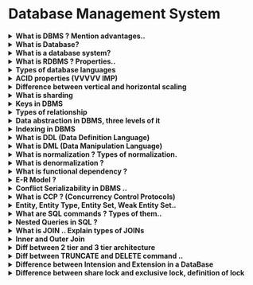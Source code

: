# Database Management System

<details>
    <summary><b>What is DBMS ? Mention advantages..</b></summary>
    <p>
        Database Management System (DBMS) is a software for storing and
        retrieving users&#8217; data while considering appropriate security
        measures. It consists of a group of programs which manipulate the
        database. The DBMS accepts the request for data from an application and
        instructs the operating system to provide the specific data. In large
        systems, a DBMS helps users and other third-party software to store and
        retrieve data.
    </p>
    <p><b>Advantages:</b></p>
    <ul>
        <li>Improved data sharing</li>
        <li>Improved data security</li>
        <li>Better data integration</li>
        <li>Minimised data inconsistency</li>
        <li>Improved data access</li>
        <li>Improved decision making</li>
        <li>Improved end-user productivity</li>
    </ul>
</details>
<details>
    <summary><b>What is Database?</b></summary>
    <p>
        A database is an organised collection of structured information, or
        data, typically stored electronically in a computer system. A database
        is usually controlled by a database management system (DBMS). Together,
        the data and the DBMS, along with the applications that are associated
        with them, are referred to as a database system, often shortened to just
        a database.
    </p>
</details>
<details>
    <summary><b>What is a database system?</b></summary>
</details>
<details>
    <summary><b>What is RDBMS ? Properties..</b></summary>
    <p>
        A Relational Database Management system (RDBMS) is a database management
        system that is based on the relational model. It has the following major
        components: Table, Record/Tuple/Row, Field, and Column/Attribute.
        Examples of the most popular RDBMS are MYSQL, Oracle, IBM DB2, and
        Microsoft SQL Server database.
    </p>
    <p>Relational databases have the following properties:</p>
    <ul>
        <li>Values are atomic.</li>
        <li>All of the values in a column have the same data type.</li>
        <li>Each row is unique.</li>
        <li>The sequence of columns is insignificant.</li>
        <li>The sequence of rows is insignificant.</li>
        <li>Each column has a unique name.</li>
        <li>
            Integrity constraints maintain data consistency across multiple
            tables.
        </li>
    </ul>
</details>
<details>
    <summary><b>Types of database languages</b></summary>
    <ul>
        <li>
            <b>Data Definition Language</b>: DDL stands for Data Definition
            Language. It is used to define database structure or pattern.
        </li>
        <li>
            <b>Data Manipulation Language</b>: DML stands for Data Manipulation
            Language. It is used for accessing and manipulating data in a
            database. It handles user requests.
        </li>
        <li>
            <b>Data Control Language</b>: DCL stands for Data Control Language.
            It is used to retrieve the stored or saved data.
        </li>
        <li>
            <b>Transaction Control Language</b>: TCL is used to run the changes
            made by the DML statement. TCL can be grouped into a logical
            transaction.
        </li>
    </ul>
</details>
<details>
    <summary><b>ACID properties (VVVVV IMP)</b></summary>
    <p>
        To ensure the consistency of the database, certain properties are
        followed by all the<br />transactions occurring in the system.
        <br />These properties are called ACID Properties of a transaction.
    </p>
    <ul>
        <li>Atomicity</li>
        <li>Consistency</li>
        <li>Isolation</li>
        <li>Durability</li>
    </ul>
</details>
<details>
    <summary><b>Difference between vertical and horizontal scaling</b></summary>
    <p>
        Scaling alters the size of a system. In the scaling process, we either
        compress or expand the system to meet the expected needs. The scaling
        operation can be achieved by adding resources to meet the smaller
        expectation in the current system, or by adding a new system in the
        existing one, or both.
    </p>
    <p>
        Vertical scaling keeps your existing infrastructure but adds computing
        power. Your existing pool of code does not need to change — you simply
        need to run the same code on machines with better specs. By scaling up,
        you increase the capacity of a single machine and increase its
        throughput. Vertical scaling allows data to live on a single node, and
        scaling spreads the load through CPU and RAM resources for your
        machines.
    </p>
    <p>
        Horizontal scaling simply adds more instances of machines without first
        implementing improvements to existing specifications. By scaling out,
        you share the processing power and load balancing across multiple
        machines.
    </p>
</details>
<details>
    <summary><b>What is sharding</b></summary>
    <p>
        Sharding is a method of splitting and storing a single logical dataset
        in multiple databases. By distributing the data among multiple machines,
        a cluster of database systems can store larger dataset and handle
        additional requests. Sharding is necessary if a dataset is too large to
        be stored in a single database. Moreover, many sharding strategies allow
        additional machines to be added. Sharding allows a database cluster to
        scale along with its data and traffic growth.
    </p>
</details>
<details>
    <summary><b>Keys in DBMS</b></summary>
    <p>
        A key is a set of attributes that can identify each tuple uniquely in
        the given relation.
    </p>
    <p>Types of Keys:</p>
    <ul>
        <li>
            <b>Super Key</b> &#8211; A superkey is a set of attributes that can
            identify each tuple uniquely in the given relation. A super key may
            consist of any number of attributes.
        </li>
        <li>
            <b>Candidate Key</b> &#8211; A set of minimal attribute(s) that can
            identify each tuple uniquely in the given relation is called a
            candidate key.
        </li>
        <li>
            <b>Primary Key</b> &#8211; A primary key is a candidate key that the
            database designer selects while designing the database. Primary Keys
            are unique and NOT NULL.
        </li>
        <li>
            <b>Alternate Key</b> &#8211; Candidate keys that are left
            unimplemented or unused after implementing the primary key are
            called alternate keys.
        </li>
        <li>
            <b>Foreign Key</b> &#8211; An attribute ‘X’ is called as a foreign
            key to some other attribute ‘Y’ when its values are dependent on the
            values of attribute ‘Y’. The relation in which attribute ‘Y’ is
            present is called the referenced relation. The relation in which
            attribute ‘X’ is present is called the referencing relation.
        </li>
        <li>
            <b>Composite Key</b> &#8211; A primary key composed of multiple
            attributes and not just a single attribute is called a composite
            key.
        </li>
        <li>
            <b>Unique Key</b> &#8211; It is unique for all the records of the
            table. Once assigned, its value cannot be changed i.e. it is
            non-updatable. It may have a NULL value.
        </li>
    </ul>
</details>
<details>
    <summary><b>Types of relationship</b></summary>
    <p>A relationship is defined as an association among several entities.</p>
    <ul>
        <li>
            Unary Relationship Set &#8211; Unary relationship set is a
            relationship set where only one entity set participates in a
            relationship set.
        </li>
        <li>
            Binary Relationship Set &#8211; Binary relationship set is a
            relationship set where two entity sets participate in a relationship
            set.
        </li>
        <li>
            Ternary Relationship Set &#8211; Ternary relationship set is a
            relationship set where three entity sets participate in a
            relationship set.
        </li>
        <li>
            N-ary Relationship Set &#8211; N-ary relationship set is a
            relationship set where ‘n’ entity sets participate in a relationship
            set.
        </li>
    </ul>
</details>
<details>
    <summary><b>Data abstraction in DBMS, three levels of it</b></summary>
    <p>
        Data Abstraction is a process of hiding unwanted or irrelevant details
        from the end user. It provides a different view and helps in achieving
        data independence which is used to enhance the security of data.
    </p>
    <p>
        Database systems include complex data-structures. In terms of retrieval
        of data, reduce complexity in terms of usability of users and in order
        to make the system efficient, developers use levels of abstraction that
        hide irrelevant details from the users. Levels of abstraction simplify
        database design.
    </p>
</details>
<details>
    <summary><b>Indexing in DBMS</b></summary>
    <p>
        Indexing is a way to optimise the performance of a database by
        minimising the number of disk accesses required when a query is
        processed. It is a data structure technique which is used to quickly
        locate and access the data in a database.
    </p>
</details>
<details>
    <summary><b>What is DDL (Data Definition Language)</b></summary>
    <p>
        DDL stands for Data Definition Language. It is used to define database
        structure or pattern.<br />It is used to create schema, tables, indexes,
        constraints, etc. in the database.<br />Using the DDL statements, you
        can create the skeleton of the database.<br />Data definition language
        is used to store the information of metadata like the number of tables
        and schemas, their names, indexes, columns in each table, constraints,
        etc.
    </p>
</details>
<details>
    <summary><b>What is DML (Data Manipulation Language)</b></summary>
    <p>
        DML stands for Data Manipulation Language. It is used for accessing and
        manipulating data in a database. It handles user requests.
    </p>
</details>
<details>
    <summary><b>What is normalization ? Types of normalization.</b></summary>
    <ul>
        <li>
            Normalization is the process of organizing data by disintegrating
            bigger table into smaller one’s<br />with proper dependencies
        </li>
        <li>
            Redundant Data wastes a lot of disk space and creates maintenance
            problems (Update, Insert and Delete Anomaly). Hence the DB tables
            should be Normalized.
        </li>
        <li>
            The process of Normalization is achieved by following some rules
            which are defined as Normal Forms
        </li>
        <li>
            There are basically 3 types of Normal Form – 1NF, 2NF, 3NF.
            Strictness increases as we go from 1NF to 3NF.
        </li>
        <li>
            Apart from the above mentioned Normal Form there exist one more Form
            called Boyce Codd Normal Form (BCNF) . This is an advanced version
            of 3NF and is even stricter than 3NF.
        </li>
    </ul>
    <p>
        <a
            href="https://takeuforward.org/dbms/normalization-in-dbms-what-is-normalization/"
            >Read normalisation in details</a
        >
    </p>
</details>
<details>
    <summary><b>What is denormalization ?</b></summary>
    <p>
        Denormalization is a database optimization technique in which we add
        redundant data to one or more tables. This can help us avoid costly
        joins in a relational database. Note that denormalization does not mean
        not doing normalisation. It is an optimization technique that is applied
        after doing normalisation.
    </p>
</details>
<details>
    <summary><b>What is functional dependency ?</b></summary>
    <p>
        A functional dependency is a constraint that specifies the relationship
        between two sets of attributes where one set can accurately determine
        the value of other sets. It is denoted as X → Y, where X is a set of
        attributes that is capable of determining the value of Y. The attribute
        set on the left side of the arrow, X is called Determinant, while on the
        right side, Y is called the Dependent.
    </p>
</details>
<details>
    <summary><b>E-R Model ?</b></summary>
    <p>
        ER model stands for an Entity-Relationship model. It is a high-level
        data model. This model is used to define the data elements and
        relationship for a specified system.
    </p>
    <p>
        It develops a conceptual design for the database. It also develops a
        very simple and easy to design view of data.<br />In ER modelling, the
        database structure is portrayed as a diagram called an
        entity-relationship diagram.
    </p>
</details>
<details>
    <summary><b>Conflict Serializability in DBMS ..</b></summary>
    <p>
        Serializability is a concept that helps us to check which schedules are
        serializable. A serializable schedule is the one that always leaves the
        database in consistent state.
    </p>
    <p>
        A schedule is called conflict serializability if after swapping of
        non-conflicting operations, it can transform into a serial schedule. The
        schedule will be a conflict serializable if it is conflict equivalent to
        a serial schedule.
    </p>
</details>
<details>
    <summary><b>What is CCP ? (Concurrency Control Protocols)</b></summary>
    <p>
        Concurrency Control is the management procedure that is required for
        controlling concurrent execution of the operations that take place on a
        database.
    </p>
    <p>
        The concurrency control protocols ensure the atomicity, consistency,
        isolation, durability and serializability of the concurrent execution of
        the database transactions.
    </p>
    <p>Therefore, these protocols are categorised as:</p>
    <ul>
        <li>Lock Based Concurrency Control Protocol</li>
        <li>Timestamp Concurrency Control Protocol</li>
        <li>Validation Based Concurrency Control Protocol</li>
    </ul>
</details>
<details>
    <summary><b>Entity, Entity Type, Entity Set, Weak Entity Set..</b></summary>
    <p>
        Entity in DBMS can be a real-world object with an existence, For
        example, in a College database, the entities can be Professor, Students,
        Courses, etc.
    </p>
    <p>
        The entity type is a collection of the entity having similar attributes.
    </p>
    <p>Types of Entity type:</p>
    <ul>
        <li>
            <b>Strong Entity Type</b>:Strong entities are those entity types
            which have a key attribute. The primary key helps in identifying
            each entity uniquely. It is represented by a rectangle.
        </li>
        <li>
            <b>Weak Entity Type</b>: Weak entity type doesn&#8217;t have a key
            attribute. Weak entity types can&#8217;t be identified on their own.
            It depends upon some other strong entity for its distinct identity.
        </li>
        <li>
            <b>Entity Set: </b>Entity Set is a collection of entities of the
            same entity type. We can say that entity type is a superset of the
            entity set as all the entities are included in the entity type.
        </li>
    </ul>
</details>
<details>
    <summary><b>What are SQL commands ? Types of them..</b></summary>
    <p>
        <a
            href="https://www.javatpoint.com/dbms-sql-command"
            target="_blank"
            rel="noopener"
            >https://www.javatpoint.com/dbms-sql-command</a
        >
    </p>
</details>
<details>
    <summary><b>Nested Queries in SQL ?</b></summary>
    <p>
        <a
            href="https://www.tutorialspoint.com/explain-about-nested-queries-in-dbms"
            target="_blank"
            rel="noopener"
            >https://www.tutorialspoint.com/explain-about-nested-queries-in-dbms</a
        >
    </p>
</details>
<details>
    <summary><b>What is JOIN .. Explain types of JOINs</b></summary>
    <p>
        <a
            href="https://www.javatpoint.com/dbms-sql-joins"
            target="_blank"
            rel="noopener"
            >https://www.javatpoint.com/dbms-sql-joins</a
        >
    </p>
</details>
<details>
    <summary><b>Inner and Outer Join</b></summary>
    <p>Here are the different types of the JOINs in SQL:</p>
    <ul>
        <li>
            <b>(INNER) JOIN: </b> Returns records that have matching values in
            both tables
        </li>
        <li>
            <b>LEFT (OUTER) JOIN: </b>Returns all records from the left table,
            and the matched records from the right table
        </li>
        <li>
            <b>RIGHT (OUTER) JOIN: </b>Returns all records from the right table,
            and the matched records from the left table
        </li>
        <li>
            <b>FULL (OUTER) JOIN:</b> Returns all records when there is a match
            in either left or right table
        </li>
    </ul>
</details>
<details>
    <summary><b>Diff between 2 tier and 3 tier architecture</b></summary>
    <p>
        <a
            href="https://www.geeksforgeeks.org/difference-between-two-tier-and-three-tier-database-architecture/"
            target="_blank"
            rel="noopener"
            >https://www.geeksforgeeks.org/difference-between-two-tier-and-three-tier-database-architecture/</a
        >
    </p>
</details>
<details>
    <summary><b>Diff between TRUNCATE and DELETE command ..</b></summary>
</details>
<details>
    <summary><b>Difference between Intension and Extension in a DataBase</b></summary>
</details>
<details>
    <summary><b>
        Difference between share lock and exclusive lock, definition of lock
    </b></summary>
</details>
